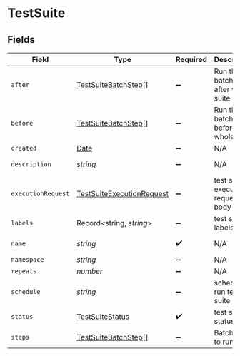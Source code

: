 # TestSuite


## Fields

| Field                                                                                         | Type                                                                                          | Required                                                                                      | Description                                                                                   | Example                                                                                       |
| --------------------------------------------------------------------------------------------- | --------------------------------------------------------------------------------------------- | --------------------------------------------------------------------------------------------- | --------------------------------------------------------------------------------------------- | --------------------------------------------------------------------------------------------- |
| `after`                                                                                       | [TestSuiteBatchStep](../../models/shared/testsuitebatchstep.md)[]                             | :heavy_minus_sign:                                                                            | Run these batch steps after whole suite                                                       | [object Object]                                                                               |
| `before`                                                                                      | [TestSuiteBatchStep](../../models/shared/testsuitebatchstep.md)[]                             | :heavy_minus_sign:                                                                            | Run these batch steps before whole suite                                                      | [object Object]                                                                               |
| `created`                                                                                     | [Date](https://developer.mozilla.org/en-US/docs/Web/JavaScript/Reference/Global_Objects/Date) | :heavy_minus_sign:                                                                            | N/A                                                                                           |                                                                                               |
| `description`                                                                                 | *string*                                                                                      | :heavy_minus_sign:                                                                            | N/A                                                                                           | collection of tests                                                                           |
| `executionRequest`                                                                            | [TestSuiteExecutionRequest](../../models/shared/testsuiteexecutionrequest.md)                 | :heavy_minus_sign:                                                                            | test suite execution request body                                                             |                                                                                               |
| `labels`                                                                                      | Record<string, *string*>                                                                      | :heavy_minus_sign:                                                                            | test suite labels                                                                             | [object Object]                                                                               |
| `name`                                                                                        | *string*                                                                                      | :heavy_check_mark:                                                                            | N/A                                                                                           | test-suite1                                                                                   |
| `namespace`                                                                                   | *string*                                                                                      | :heavy_minus_sign:                                                                            | N/A                                                                                           | testkube                                                                                      |
| `repeats`                                                                                     | *number*                                                                                      | :heavy_minus_sign:                                                                            | N/A                                                                                           | 1                                                                                             |
| `schedule`                                                                                    | *string*                                                                                      | :heavy_minus_sign:                                                                            | schedule to run test suite                                                                    | * * * * *                                                                                     |
| `status`                                                                                      | [TestSuiteStatus](../../models/shared/testsuitestatus.md)                                     | :heavy_check_mark:                                                                            | test suite status                                                                             |                                                                                               |
| `steps`                                                                                       | [TestSuiteBatchStep](../../models/shared/testsuitebatchstep.md)[]                             | :heavy_minus_sign:                                                                            | Batch steps to run                                                                            | [object Object]                                                                               |